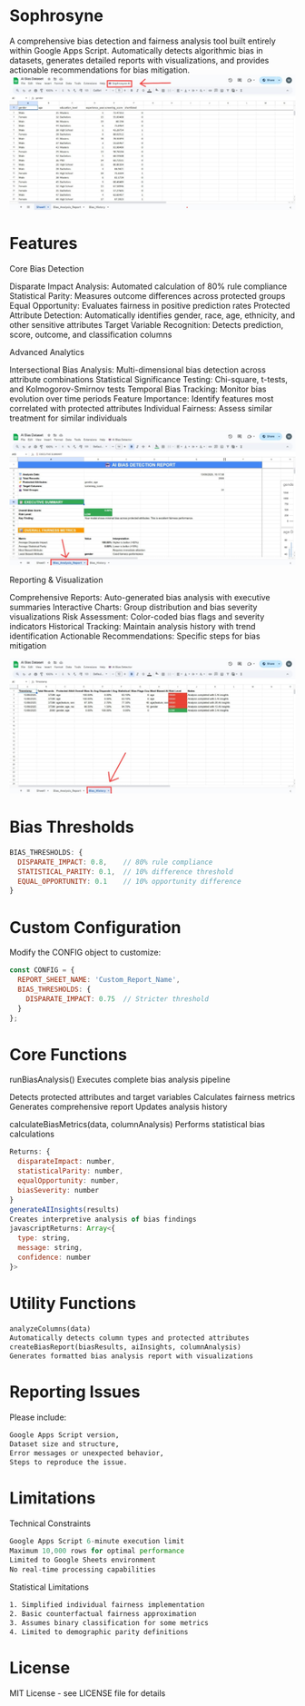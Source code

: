 # Sophrosyne
A comprehensive bias detection and fairness analysis tool built entirely within Google Apps Script. Automatically detects algorithmic bias in datasets, generates detailed reports with visualizations, and provides actionable recommendations for bias mitigation.
![imagealt](https://github.com/Mahabu-Subhani/Sophrosyne/blob/d22161fbc5e34bfc3715638eecaeb6b277cc6804/Sophrosyne%20AI%20-%20Dashboard.jpeg)
# Features

Core Bias Detection

Disparate Impact Analysis: Automated calculation of 80% rule compliance
Statistical Parity: Measures outcome differences across protected groups
Equal Opportunity: Evaluates fairness in positive prediction rates
Protected Attribute Detection: Automatically identifies gender, race, age, ethnicity, and other sensitive attributes
Target Variable Recognition: Detects prediction, score, outcome, and classification columns


Advanced Analytics

Intersectional Bias Analysis: Multi-dimensional bias detection across attribute combinations
Statistical Significance Testing: Chi-square, t-tests, and Kolmogorov-Smirnov tests
Temporal Bias Tracking: Monitor bias evolution over time periods
Feature Importance: Identify features most correlated with protected attributes
Individual Fairness: Assess similar treatment for similar individuals

![imagealt](https://github.com/Mahabu-Subhani/Sophrosyne/blob/fb128198bd8f457bd620793e718e7635cd9e6588/Report.jpeg)

Reporting & Visualization

Comprehensive Reports: Auto-generated bias analysis with executive summaries
Interactive Charts: Group distribution and bias severity visualizations
Risk Assessment: Color-coded bias flags and severity indicators
Historical Tracking: Maintain analysis history with trend identification
Actionable Recommendations: Specific steps for bias mitigation

![imagealt](https://github.com/Mahabu-Subhani/Sophrosyne/blob/a716536e670795b937505e0f885a639520e8c88c/Report%20History.jpeg)


# Bias Thresholds
``` javascript
BIAS_THRESHOLDS: {
  DISPARATE_IMPACT: 0.8,    // 80% rule compliance
  STATISTICAL_PARITY: 0.1,  // 10% difference threshold  
  EQUAL_OPPORTUNITY: 0.1    // 10% opportunity difference
}
```
# Custom Configuration
Modify the CONFIG object to customize:
```javascript
const CONFIG = {
  REPORT_SHEET_NAME: 'Custom_Report_Name',
  BIAS_THRESHOLDS: {
    DISPARATE_IMPACT: 0.75  // Stricter threshold
  }
};
```
# Core Functions
runBiasAnalysis()
Executes complete bias analysis pipeline

Detects protected attributes and target variables
Calculates fairness metrics
Generates comprehensive report
Updates analysis history

calculateBiasMetrics(data, columnAnalysis)
Performs statistical bias calculations
```javascript
Returns: {
  disparateImpact: number,
  statisticalParity: number, 
  equalOpportunity: number,
  biasSeverity: number
}
generateAIInsights(results)
Creates interpretive analysis of bias findings
javascriptReturns: Array<{
  type: string,
  message: string,
  confidence: number
}>
```
# Utility Functions
```
analyzeColumns(data)
Automatically detects column types and protected attributes
createBiasReport(biasResults, aiInsights, columnAnalysis)
Generates formatted bias analysis report with visualizations
```
# Reporting Issues
Please include:
```
Google Apps Script version,
Dataset size and structure,
Error messages or unexpected behavior,
Steps to reproduce the issue.
```
# Limitations
Technical Constraints
```javascript
Google Apps Script 6-minute execution limit
Maximum 10,000 rows for optimal performance
Limited to Google Sheets environment
No real-time processing capabilities
```
Statistical Limitations
```
1. Simplified individual fairness implementation
2. Basic counterfactual fairness approximation
3. Assumes binary classification for some metrics
4. Limited to demographic parity definitions
```
# License
MIT License - see LICENSE file for details
